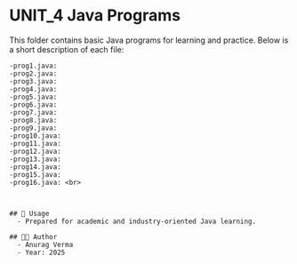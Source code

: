 # UNIT_4 Java Programs

This folder contains basic Java programs for learning and practice. Below is a short description of each file:

```
-prog1.java:
-prog2.java: 
-prog3.java:
-prog4.java:
-prog5.java: 
-prog6.java: 
-prog7.java: 
-prog8.java:
-prog9.java: 
-prog10.java: 
-prog11.java:
-prog12.java:
-prog13.java:
-prog14.java:
-prog15.java:
-prog16.java: <br>



## 📌 Usage
  - Prepared for academic and industry-oriented Java learning.

## 🧑‍💻 Author
  - Anurag Verma
  - Year: 2025